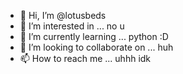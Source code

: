 - 👋 Hi, I’m @lotusbeds
- 👀 I’m interested in ... no u
- 🌱 I’m currently learning ... python :D
- 💞️ I’m looking to collaborate on ... huh
- 📫 How to reach me ... uhhh idk

<!---
lotusbeds/lotusbeds is a ✨ special ✨ repository because its `README.md` (this file) appears on your GitHub profile.
You can click the Preview link to take a look at your changes.
--->
